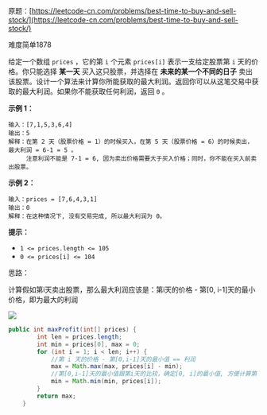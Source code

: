 原题：[https://leetcode-cn.com/problems/best-time-to-buy-and-sell-stock/](https://leetcode-cn.com/problems/best-time-to-buy-and-sell-stock/)

难度简单1878

给定一个数组 `prices` ，它的第 `i` 个元素 `prices[i]` 表示一支给定股票第 `i` 天的价格。你只能选择 **某一天** 买入这只股票，并选择在 **未来的某一个不同的日子** 卖出该股票。设计一个算法来计算你所能获取的最大利润。返回你可以从这笔交易中获取的最大利润。如果你不能获取任何利润，返回 `0` 。

**示例 1：**

```
输入：[7,1,5,3,6,4]
输出：5
解释：在第 2 天（股票价格 = 1）的时候买入，在第 5 天（股票价格 = 6）的时候卖出，最大利润 = 6-1 = 5 。
     注意利润不能是 7-1 = 6, 因为卖出价格需要大于买入价格；同时，你不能在买入前卖出股票。
```

**示例 2：**

```
输入：prices = [7,6,4,3,1]
输出：0
解释：在这种情况下, 没有交易完成, 所以最大利润为 0。
```

**提示：**

- `1 <= prices.length <= 105`
- `0 <= prices[i] <= 104`

思路：

计算假如第i天卖出股票，那么最大利润应该是：第i天的价格 - 第[0, i-1]天的最小价格，即为最大的利润

![](https://pic.leetcode-cn.com/cc4ef55d97cfef6f9215285c7573027c4b265c31101dd54e8555a7021c95c927-file_1555699418271)

```java
public int maxProfit(int[] prices) {
        int len = prices.length;
        int min = prices[0], max = 0;
        for (int i = 1; i < len; i++) {
            //第 i 天的价格 - 第[0,i-1]天的最小值 == 利润
            max = Math.max(max, prices[i] - min);
            //第[0,i-1]天的最小值跟第i天的比较，确定[0, i]的最小值, 方便计算第 i + 1天的最大利润
            min = Math.min(min, prices[i]);
        }
        return max;
    }
```

